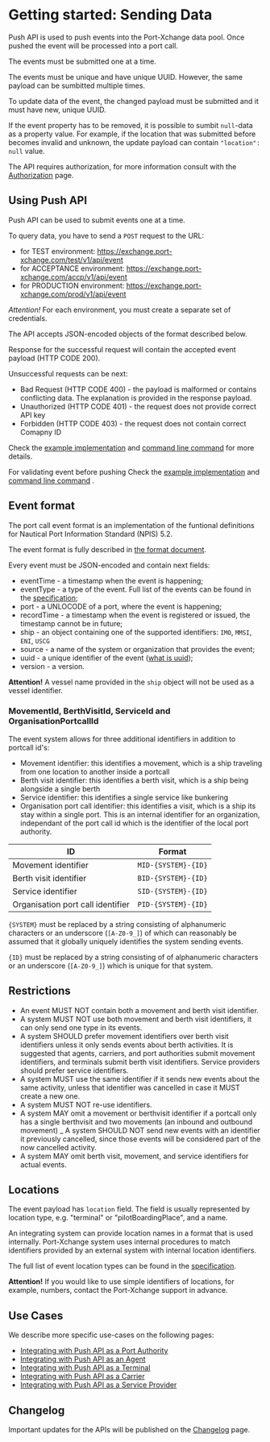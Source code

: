 # Getting started: Sending Data

Push API is used to push events into the Port-Xchange data pool. Once pushed the event will be processed into a port call.

The events must be submitted one at a time.

The events must be unique and have unique UUID. However, the same payload can be sumbitted multiple times.

To update data of the event, the changed payload must be submitted and it must have new, unique UUID. 

If the event property has to be removed, it is possible to sumbit `null`-data as a property value. For example, if the location that was submitted before becomes invalid and unknown, the update payload can contain `"location": null` value.

The API requires authorization, for more information consult with the [Authorization](/authorization.md) page.

## Using Push API

Push API can be used to submit events one at a time.

To query data, you have to send a `POST` request to the URL:
- for TEST environment: https://exchange.port-xchange.com/test/v1/api/event
- for ACCEPTANCE environment: https://exchange.port-xchange.com/accp/v1/api/event
- for PRODUCTION environment: https://exchange.port-xchange.com/prod/v1/api/event

*Attention!* 
For each environment, you must create a separate set of credentials.

The API accepts JSON-encoded objects of the format described below.

Response for the successful request will contain the accepted event payload (HTTP CODE 200).

Unsuccessful requests can be next:
- Bad Request (HTTP CODE 400) - the payload is malformed or contains conflicting data. The explanation is provided in the response payload.
- Unauthorized (HTTP CODE 401) - the request does not provide correct API key
- Forbidden (HTTP CODE 403) - the request does not contain correct Comapny ID

Check the [example implementation](/resources/push_event.py) and [command line command](/resources/push_event.sh)  for more details.

For validating event before pushing Check the [example implementation](/resources/push_event_validate.py) and [command line command](/resources/push_event_validate.sh)  .

## Event format

The port call event format is an implementation of the funtional definitions for Nautical Port Information Standard (NPIS) 5.2.

The event format is fully described in [the format document](https://github.com/PortCallOptimisation/port-call-event-format/blob/master/Event_spec.ts).

Every event must be JSON-encoded and contain next fields:
- eventTime - a timestamp when the event is happening;
- eventType - a type of the event. Full list of the events can be found in the [specification](https://github.com/PortCallOptimisation/port-call-event-format/blob/master/Event_spec.ts#L214-L416);
- port - a UNLOCODE of a port, where the event is happening;
- recordTime - a timestamp when the event is registered or issued, the timestamp cannot be in future;
- ship - an object containing one of the supported identifiers: `IMO`, `MMSI`, `ENI`, `USCG`
- source - a name of the system or organization that provides the event;
- uuid - a unique identifier of the event ([what is uuid](https://www.uuidtools.com/what-is-uuid));
- version - a version.

**Attention!** 
A vessel name provided in the `ship` object will not be used as a vessel identifier.

### MovementId, BerthVisitId, ServiceId and OrganisationPortcallId

The event system allows for three additional identifiers in addition to portcall id's:
* Movement identifier: this identifies a movement, which is a ship traveling from one location to another inside a portcall
* Berth visit identifier: this identifies a berth visit, which is a ship being alongside a single berth
* Service identifier: this identifies a single service like bunkering
* Organisation port call identifier: this identifies a visit, which is a ship its stay within a single port. This is an internal identifier for an organization, independant of the port call id which is the identifier of the local port authority.

| ID                                | Format              |
|-----------------------------------|---------------------|
| Movement identifier               | `MID-{SYSTEM}-{ID}` |
| Berth visit identifier            | `BID-{SYSTEM}-{ID}` |
| Service identifier                | `SID-{SYSTEM}-{ID}` |
| Organisation port call identifier | `PID-{SYSTEM}-{ID}` |

`{SYSTEM}` must be replaced by a string consisting of alphanumeric characters or an underscore (`[A-Z0-9_]`) of which can reasonably be assumed that it globally uniquely identifies the system sending events.

`{ID}` must be replaced by a string consisting of of alphanumeric characters or an underscore (`[A-Z0-9_]`) which is unique for that system.

## Restrictions

- An event MUST NOT contain both a movement and berth visit identifier.
- A system MUST NOT use both movement and berth visit identifiers, it can only send one type in its events.
- A system SHOULD prefer movement identifiers over berth visit identifiers unless it only sends events about berth activities. It is suggested that agents, carriers, and port authorities submit movement identifiers, and terminals submit berth visit identifiers. Service providers should prefer service identifiers.
- A system MUST use the same identifier if it sends new events about the same activity, unless that identifier was cancelled in case it MUST create a new one.
- A system MUST NOT re-use identifiers.
- A system MAY omit a movement or berthvisit identifier if a portcall only has a single berthvisit and two movements (an inbound and outbound movement)
_ A system SHOULD NOT send new events with an identifier it previously cancelled, since those events will be considered part of the now cancelled activity.
- A system MAY omit berth visit, movement, and service identifiers for actual events.

## Locations 

The event payload has `location` field. The field is usually represented by location type, e.g. "terminal" or "pilotBoardingPlace", and a name.

An integrating system can provide location names in a format that is used internally.
Port-Xchange system uses internal procedures to match identifiers provided by an external system with internal location identifiers.

The full list of event location types can be found in the [specification](https://github.com/PortCallOptimisation/port-call-event-format/blob/master/Event_spec.ts#L419-L428).

**Attention!** 
If you would like to use simple identifiers of locations, for example, numbers, contact the Port-Xchange support in advance. 

## Use Cases

We describe more specific use-cases on the following pages:

- [Integrating with Push API as a Port Authority](/sending-data/use-case-port-authority.md)
- [Integrating with Push API as an Agent](/sending-data/use-case-agent.md)
- [Integrating with Push API as a Terminal](/sending-data/use-case-terminal.md)
- [Integrating with Push API as a Carrier](/sending-data/use-case-carrier.md)
- [Integrating with Push API as a Service Provider](/sending-data/use-case-service-provider.md)

## Changelog

Important updates for the APIs will be published on the [Changelog](/sending-data/changelog.md) page.